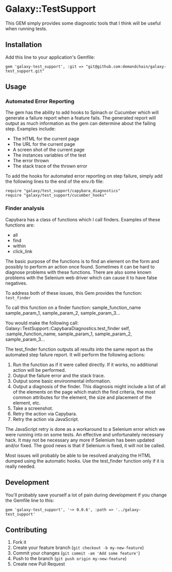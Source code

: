 # Galaxy::TestSupport

This GEM simply provides some diagnostic tools that I think will be useful when running tests.

## Installation

Add this line to your application's Gemfile:

    gem 'galaxy-test_support', :git => "git@github.com:demandchain/galaxy-test_support.git"

## Usage

### Automated Error Reporting

The gem has the ability to add hooks to Spinach or Cucumber which will generate a failure report when a feature fails.
The generated report will output as much information as the gem can determine about the failing step.  Examples
include:

* The HTML for the current page
* The URL for the current page
* A screen shot of the current page
* The instances variables of the test
* The error thrown
* The stack trace of the thrown error

To add the hooks for automated error reporting on step failure, simply add the following lines to the end
of the env.rb file:

    require "galaxy/test_support/capybara_diagnostics"
    require "galaxy/test_support/cucumber_hooks"

### Finder analysis

Capybara has a class of functions which I call finders.  Examples of these functions are:

* all
* find
* within
* click_link

The basic purpose of the functions is to find an element on the form and possibly to perform an action once found.
Sometimes it can be hard to diagnose problems with these functions.  There are also some known problems with the
Selenium web driver which can cause it to have false negatives.

To address both of these issues, this Gem provides the function:  `test_finder`

To call this function on a finder function:
    sample_function_name sample_param_1, sample_param_2, sample_param_3...

You would make the following call:
    Galaxy::TestSupport::CapybaraDiagnostics.test_finder self, :sample_function_name, sample_param_1, sample_param_2, sample_param_3...

The test_finder function outputs all results into the same report as the automated step failure report.  It will
perform the following actions:

1. Run the function as if it were called directly.  If it works, no additional action will be performed.
2. Output the failure error and the stack trace.
3. Output some basic environmental information.
4. Output a diagnosis of the finder.  This diagnosis might include a list of all of the elements on the page
which match the find criteria, the most common attributes for the element, the size and placement of the element, etc.
5. Take a screenshot.
6. Retry the action via Capybara.
7. Retry the action via JavaScript.

The JavaScript retry is done as a workaround to a Selenium error which we were running into on some tests.  An
effective and unfortunately necessary hack.  It may not be necessary any more if Selenium has been updated and/or
fixed.  The good news is that if Selenium is fixed, it will not be called.

Most issues will probably be able to be resolved analyzing the HTML dumped using the automatic hooks.  Use the
test_finder function only if it is really needed.

## Development

You'll probably save yourself a lot of pain during development if you change the Gemfile line to this:

    gem 'galaxy-test_support', '~> 0.0.6', :path => '../galaxy-test_support'

## Contributing

1. Fork it
2. Create your feature branch (`git checkout -b my-new-feature`)
3. Commit your changes (`git commit -am 'Add some feature'`)
4. Push to the branch (`git push origin my-new-feature`)
5. Create new Pull Request
